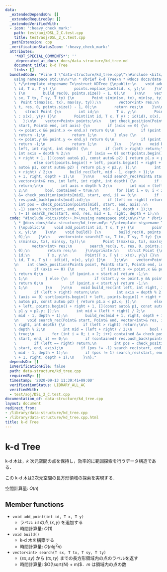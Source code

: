 ```yaml
---
data:
  _extendedDependsOn: []
  _extendedRequiredBy: []
  _extendedVerifiedWith:
  - icon: ':heavy_check_mark:'
    path: test/aoj/DSL_2_C.test.cpp
    title: test/aoj/DSL_2_C.test.cpp
  _pathExtension: cpp
  _verificationStatusIcon: ':heavy_check_mark:'
  attributes:
    '*NOT_SPECIAL_COMMENTS*': ''
    _deprecated_at_docs: docs/data-structure/kd_tree.md
    document_title: k-d Tree
    links: []
  bundledCode: "#line 1 \"data-structure/kd_tree.cpp\"\n#include <bits/stdc++.h>\n\
    using namespace std;\n\n/*\n * @brief k-d Tree\n * @docs docs/data-structure/kd_tree.md\n\
    \ */\ntemplate <typename T>\nstruct KDTree {\npublic:\n    void add_point(int\
    \ id, T x, T y) {\n        points.emplace_back(id, x, y);\n    }\n\n    void build()\
    \ {\n        build_rec(0, points.size() - 1, 0);\n    }\n\n    vector<int> search(T\
    \ sx, T tx, T sy, T ty) {\n        Point s(min(sx, tx), min(sy, ty));\n      \
    \  Point t(max(sx, tx), max(sy, ty));\n        vector<int> res;\n        search_rec(s,\
    \ t, res, 0, points.size() - 1, 0);\n        return res;\n    }\n\nprivate:\n\
    \    struct Point {\n        int id;\n        T x, y;\n        Point(T x, T y)\
    \ : x(x), y(y) {}\n        Point(int id, T x, T y) : id(id), x(x), y(y) {}\n \
    \   };\n\n    vector<Point> points;\n\n    int check_position(Point& point, Point&\
    \ start, Point& end, int axis) {\n        if (axis == 0) {\n            if (start.x\
    \ <= point.x && point.x <= end.x) return 0;\n            if (point.x < start.x)\
    \ return -1;\n            return 1;\n        } else {\n            if (start.y\
    \ <= point.y && point.y <= end.y) return 0;\n            if (point.y < start.y)\
    \ return -1;\n            return 1;\n        }\n    }\n\n    void build_rec(int\
    \ left, int right, int depth) {\n        if (left > right) return;\n\n       \
    \ int axis = depth % 2;\n        if (axis == 0) sort(points.begin() + left, points.begin()\
    \ + right + 1, [](const auto& p1, const auto& p2) { return p1.x < p2.x; });\n\
    \        else sort(points.begin() + left, points.begin() + right + 1, [](const\
    \ auto& p1, const auto& p2) { return p1.y < p2.y; });\n        int mid = (left\
    \ + right) / 2;\n        build_rec(left, mid - 1, depth + 1);\n        build_rec(mid\
    \ + 1, right, depth + 1);\n    }\n\n    void search_rec(Point& start, Point& end,\
    \ vector<int>& res, int left, int right, int depth) {\n        if (left > right)\
    \ return;\n\n        int axis = depth % 2;\n        int mid = (left + right) /\
    \ 2;\n        bool contained = true;\n        for (int i = 0; i < 2; i++) contained\
    \ &= check_position(points[mid], start, end, i) == 0;\n        if (contained)\
    \ res.push_back(points[mid].id);\n        if (left == right) return;\n       \
    \ int pos = check_position(points[mid], start, end, axis);\n        if (pos !=\
    \ -1) search_rec(start, end, res, left, mid - 1, depth + 1);\n        if (pos\
    \ != 1) search_rec(start, end, res, mid + 1, right, depth + 1);\n    }\n};\n"
  code: "#include <bits/stdc++.h>\nusing namespace std;\n\n/*\n * @brief k-d Tree\n\
    \ * @docs docs/data-structure/kd_tree.md\n */\ntemplate <typename T>\nstruct KDTree\
    \ {\npublic:\n    void add_point(int id, T x, T y) {\n        points.emplace_back(id,\
    \ x, y);\n    }\n\n    void build() {\n        build_rec(0, points.size() - 1,\
    \ 0);\n    }\n\n    vector<int> search(T sx, T tx, T sy, T ty) {\n        Point\
    \ s(min(sx, tx), min(sy, ty));\n        Point t(max(sx, tx), max(sy, ty));\n \
    \       vector<int> res;\n        search_rec(s, t, res, 0, points.size() - 1,\
    \ 0);\n        return res;\n    }\n\nprivate:\n    struct Point {\n        int\
    \ id;\n        T x, y;\n        Point(T x, T y) : x(x), y(y) {}\n        Point(int\
    \ id, T x, T y) : id(id), x(x), y(y) {}\n    };\n\n    vector<Point> points;\n\
    \n    int check_position(Point& point, Point& start, Point& end, int axis) {\n\
    \        if (axis == 0) {\n            if (start.x <= point.x && point.x <= end.x)\
    \ return 0;\n            if (point.x < start.x) return -1;\n            return\
    \ 1;\n        } else {\n            if (start.y <= point.y && point.y <= end.y)\
    \ return 0;\n            if (point.y < start.y) return -1;\n            return\
    \ 1;\n        }\n    }\n\n    void build_rec(int left, int right, int depth) {\n\
    \        if (left > right) return;\n\n        int axis = depth % 2;\n        if\
    \ (axis == 0) sort(points.begin() + left, points.begin() + right + 1, [](const\
    \ auto& p1, const auto& p2) { return p1.x < p2.x; });\n        else sort(points.begin()\
    \ + left, points.begin() + right + 1, [](const auto& p1, const auto& p2) { return\
    \ p1.y < p2.y; });\n        int mid = (left + right) / 2;\n        build_rec(left,\
    \ mid - 1, depth + 1);\n        build_rec(mid + 1, right, depth + 1);\n    }\n\
    \n    void search_rec(Point& start, Point& end, vector<int>& res, int left, int\
    \ right, int depth) {\n        if (left > right) return;\n\n        int axis =\
    \ depth % 2;\n        int mid = (left + right) / 2;\n        bool contained =\
    \ true;\n        for (int i = 0; i < 2; i++) contained &= check_position(points[mid],\
    \ start, end, i) == 0;\n        if (contained) res.push_back(points[mid].id);\n\
    \        if (left == right) return;\n        int pos = check_position(points[mid],\
    \ start, end, axis);\n        if (pos != -1) search_rec(start, end, res, left,\
    \ mid - 1, depth + 1);\n        if (pos != 1) search_rec(start, end, res, mid\
    \ + 1, right, depth + 1);\n    }\n};"
  dependsOn: []
  isVerificationFile: false
  path: data-structure/kd_tree.cpp
  requiredBy: []
  timestamp: '2020-09-13 11:39:41+09:00'
  verificationStatus: LIBRARY_ALL_AC
  verifiedWith:
  - test/aoj/DSL_2_C.test.cpp
documentation_of: data-structure/kd_tree.cpp
layout: document
redirect_from:
- /library/data-structure/kd_tree.cpp
- /library/data-structure/kd_tree.cpp.html
title: k-d Tree
---
```

# k-d Tree

k-d 木は，$k$ 次元空間の点を保持し，効率的に範囲探索を行うデータ構造である．

この k-d 木は2次元空間の長方形領域の探索を実現する．

空間計算量: $O(n)$

## Member functions

- `void add_point(int id, T x, T y)`
    - ラベル `id` の点 $(x, y)$ を追加する
    - 時間計算量: $O(1)$
- `void build()`
    - k-d 木を構築する
    - 時間計算量: $O(n\lg^2 n)$
- `vector<int> search(T sx, T tx, T sy, T ty)`
    -  $(sx, sy)$ から $(tx, ty)$ までの長方形領域内の点のラベルを返す
    - 時間計算量: $O(\sqrt{N} + m)$．$m$ は領域内の点の数